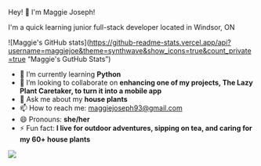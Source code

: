 Hey! 👋 I'm Maggie Joseph!

I'm a quick learning junior full-stack developer located in Windsor, ON

![Maggie's GitHub stats](https://github-readme-stats.vercel.app/api?username=maggiejoe&theme=synthwave&show_icons=true&count_private=true “Maggie's GutHub Stats”)


- 🌱 I’m currently learning **Python**
- 👯 I’m looking to collaborate on **enhancing one of my projects, The Lazy Plant Caretaker, to turn it into a mobile app**
- 💬 Ask me about my **house plants**
- 📫 How to reach me: maggiejoseph93@gmail.com
- 😄 Pronouns: **she/her**
- ⚡ Fun fact: **I live for outdoor adventures, sipping on tea, and caring for my 60+ house plants**


![](https://komarev.com/ghpvc/?username=maggiejoe&style=flat-square&color=brightgreen)
